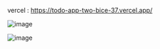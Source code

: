 vercel : https://todo-app-two-bice-37.vercel.app/

![image](https://github.com/night-sornram/todo-app/assets/136814474/d75255e2-232a-439b-bf38-db6ab6989295)

![image](https://github.com/night-sornram/todo-app/assets/136814474/e26090ad-098c-4236-9b60-211865cc414b)

